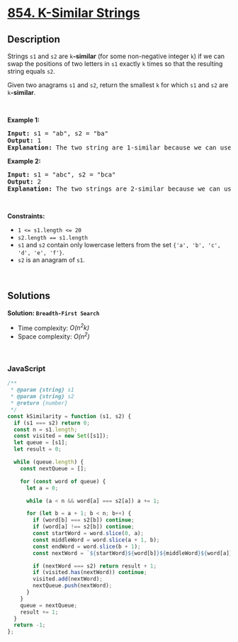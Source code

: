 # [854. K-Similar Strings](https://leetcode.com/problems/k-similar-strings)

## Description

<div class="elfjS" data-track-load="description_content"><p>Strings <code>s1</code> and <code>s2</code> are <code>k</code><strong>-similar</strong> (for some non-negative integer <code>k</code>) if we can swap the positions of two letters in <code>s1</code> exactly <code>k</code> times so that the resulting string equals <code>s2</code>.</p>

<p>Given two anagrams <code>s1</code> and <code>s2</code>, return the smallest <code>k</code> for which <code>s1</code> and <code>s2</code> are <code>k</code><strong>-similar</strong>.</p>

<p>&nbsp;</p>
<p><strong class="example">Example 1:</strong></p>

<pre><strong>Input:</strong> s1 = "ab", s2 = "ba"
<strong>Output:</strong> 1
<strong>Explanation:</strong> The two string are 1-similar because we can use one swap to change s1 to s2: "ab" --&gt; "ba".
</pre>

<p><strong class="example">Example 2:</strong></p>

<pre><strong>Input:</strong> s1 = "abc", s2 = "bca"
<strong>Output:</strong> 2
<strong>Explanation:</strong> The two strings are 2-similar because we can use two swaps to change s1 to s2: "abc" --&gt; "bac" --&gt; "bca".
</pre>

<p>&nbsp;</p>
<p><strong>Constraints:</strong></p>

<ul>
	<li><code>1 &lt;= s1.length &lt;= 20</code></li>
	<li><code>s2.length == s1.length</code></li>
	<li><code>s1</code> and <code>s2</code> contain only lowercase letters from the set <code>{'a', 'b', 'c', 'd', 'e', 'f'}</code>.</li>
	<li><code>s2</code> is an anagram of <code>s1</code>.</li>
</ul>
</div>

<p>&nbsp;</p>

## Solutions

**Solution: `Breadth-First Search`**

- Time complexity: <em>O(n<sup>2</sup>k)</em>
- Space complexity: <em>O(n<sup>2</sup>)</em>

<p>&nbsp;</p>

### **JavaScript**

```js
/**
 * @param {string} s1
 * @param {string} s2
 * @return {number}
 */
const kSimilarity = function (s1, s2) {
  if (s1 === s2) return 0;
  const n = s1.length;
  const visited = new Set([s1]);
  let queue = [s1];
  let result = 0;

  while (queue.length) {
    const nextQueue = [];

    for (const word of queue) {
      let a = 0;

      while (a < n && word[a] === s2[a]) a += 1;

      for (let b = a + 1; b < n; b++) {
        if (word[b] === s2[b]) continue;
        if (word[a] !== s2[b]) continue;
        const startWord = word.slice(0, a);
        const middleWord = word.slice(a + 1, b);
        const endWord = word.slice(b + 1);
        const nextWord = `${startWord}${word[b]}${middleWord}${word[a]}${endWord}`;

        if (nextWord === s2) return result + 1;
        if (visited.has(nextWord)) continue;
        visited.add(nextWord);
        nextQueue.push(nextWord);
      }
    }
    queue = nextQueue;
    result += 1;
  }
  return -1;
};
```
